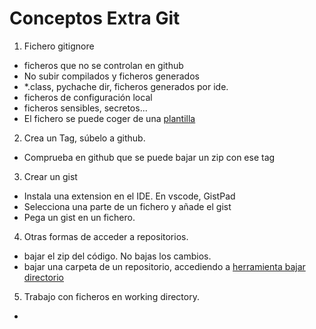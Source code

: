 
# Conceptos Extra Git

1. Fichero gitignore
  - ficheros que no se controlan en github
  - No subir compilados y ficheros generados
  - *.class, pychache dir, ficheros generados por ide.
  - ficheros de configuración local
  - ficheros sensibles, secretos...
  - El fichero se puede coger de una [plantilla](https://www.toptal.com/developers/gitignore)


2. Crea un Tag, súbelo a github.
  - Comprueba en github que se puede bajar un zip con ese tag

3. Crear un gist
  - Instala una extension en el IDE. En vscode, GistPad
  - Selecciona una parte de un fichero y añade el gist
  - Pega un gist en un fichero.

4. Otras formas de acceder a repositorios.
  - bajar el zip del código. No bajas los cambios.
  - bajar una carpeta de un repositorio, accediendo a [herramienta bajar directorio](https://download-directory.github.io/)

5. Trabajo con ficheros en working directory.
  - 
